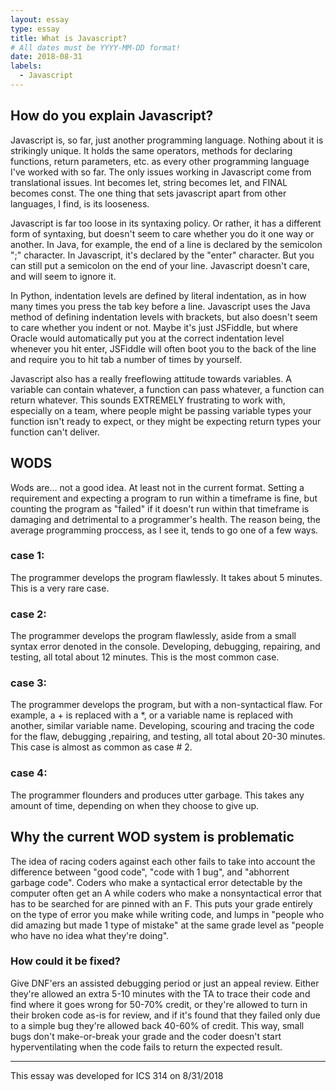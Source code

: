 ```yaml
---
layout: essay
type: essay
title: What is Javascript?
# All dates must be YYYY-MM-DD format!
date: 2018-08-31
labels:
  - Javascript
---
```


## How do you explain Javascript?

Javascript is, so far, just another programming language. Nothing about it is strikingly unique. It holds the same operators, methods for declaring functions, return parameters, etc. as every other programming language I've worked with so far. The only issues working in Javascript come from translational issues. Int becomes let, string becomes let, and FINAL becomes const. The one thing that sets javascript apart from other languages, I find, is its looseness.

Javascript is far too loose in its syntaxing policy. Or rather, it has a different form of syntaxing, but doesn't seem to care whether you do it one way or another. In Java, for example, the end of a line is declared by the semicolon ";" character. In Javascript, it's declared by the "enter" character. But you can still put a semicolon on the end of your line. Javascript doesn't care, and will seem to ignore it.

In Python, indentation levels are defined by literal indentation, as in how many times you press the tab key before a line. Javascript uses the Java method of defining indentation levels with brackets, but also doesn't seem to care whether you indent or not. Maybe it's just JSFiddle, but where Oracle would automatically put you at the correct indentation level whenever you hit enter, JSFiddle will often boot you to the back of the line and require you to hit tab a number of times by yourself.

Javascript also has a really freeflowing attitude towards variables. A variable can contain whatever, a function can pass whatever, a function can return whatever. This sounds EXTREMELY frustrating to work with, especially on a team, where people might be passing variable types your function isn't ready to expect, or they might be expecting return types your function can't deliver.

## WODS

Wods are... not a good idea. At least not in the current format. Setting a requirement and expecting a program to run within a timeframe is fine, but counting the program as "failed" if it doesn't run within that timeframe is damaging and detrimental to a programmer's health. The reason being, the average programming proccess, as I see it, tends to go one of a few ways.

### case 1:

The programmer develops the program flawlessly. It takes about 5 minutes. This is a very rare case.

### case 2:

The programmer develops the program flawlessly, aside from a small syntax error denoted in the console. Developing, debugging, repairing, and testing, all total about 12 minutes. This is the most common case.

### case 3:

The programmer develops the program, but with a non-syntactical flaw. For example, a + is replaced with a \*, or a variable name is replaced with another, similar variable name. Developing, scouring and tracing the code for the flaw, debugging ,repairing, and testing, all total about 20-30 minutes. This case is almost as common as case # 2.

### case 4:

The programmer flounders and produces utter garbage. This takes any amount of time, depending on when they choose to give up.

## Why the current WOD system is problematic

The idea of racing coders against each other fails to take into account the difference between "good code", "code with 1 bug", and "abhorrent garbage code". Coders who make a syntactical error detectable by the computer often get an A while coders who make a nonsyntactical error that has to be searched for are pinned with an F. This puts your grade entirely on the type of error you make while writing code, and lumps in "people who did amazing but made 1 type of mistake" at the same grade level as "people who have no idea what they're doing". 

### How could it be fixed?

Give DNF'ers an assisted debugging period or just an appeal review. Either they're allowed an extra 5-10 minutes with the TA to trace their code and find where it goes wrong for 50-70% credit, or they're allowed to turn in their broken code as-is for review, and if it's found that they failed only due to a simple bug they're allowed back 40-60% of credit. This way, small bugs don't make-or-break your grade and the coder doesn't start hyperventilating when the code fails to return the expected result.

----

This essay was developed for ICS 314 on 8/31/2018
